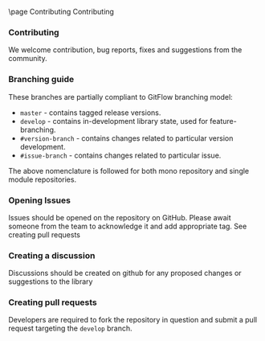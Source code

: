 \page Contributing Contributing

### Contributing


We welcome contribution, bug reports, fixes and suggestions from the community.

### Branching guide

These branches are partially compliant to GitFlow branching model:
* `master` - contains tagged release versions.
* `develop` - contains in-development library state, used for feature-branching.
* `#version-branch` - contains changes related to particular version development.
* `#issue-branch` - contains changes related to particular issue.

The above nomenclature is followed for both mono repository and single module repositories.

### Opening Issues

Issues should be opened on the repository on GitHub. Please await someone from the team to acknowledge it and add 
appropriate tag. See creating pull requests 

### Creating a discussion
Discussions should be created on github for any proposed changes or suggestions to the library 


### Creating pull requests
Developers are required to fork the repository in question and submit a pull request targeting the `develop` branch.